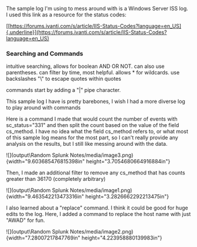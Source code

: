 The sample log I'm using to mess around with is a Windows Server ISS
log. I used this link as a resource for the status codes:

[[https://forums.ivanti.com/s/article/IIS-Status-Codes?language=en_US]{.underline}](https://forums.ivanti.com/s/article/IIS-Status-Codes?language=en_US)

### Searching and Commands

intuitive searching, allows for boolean AND OR NOT. can also use
parentheses. can filter by time, most helpful. allows \* for wildcards.
use backslashes "\\" to escape quotes within quotes

commands start by adding a "\|" pipe character.

This sample log I have is pretty barebones, I wish I had a more diverse
log to play around with commands

Here is a command I made that would count the number of events with
sc_status="331" and then split the count based on the value of the field
cs_method. I have no idea what the field cs_method refers to, or what
most of this sample log means for the most part, so I can't really
provide any analysis on the results, but I still like messing around
with the data.

![](output\Random Splunk Notes/media/image3.png){width="9.603685476815398in"
height="3.7054680664916884in"}

Then, I made an additional filter to remove any cs_method that has
counts greater than 36170 (completely arbitrary)

![](output\Random Splunk Notes/media/image1.png){width="9.463542213473316in"
height="3.2826662292213475in"}

I also learned about a "replace" command. I think it could be good for
huge edits to the log. Here, I added a command to replace the host name
with just "AWAD" for fun.

![](output\Random Splunk Notes/media/image2.png){width="7.28007217847769in"
height="4.223958880139983in"}
